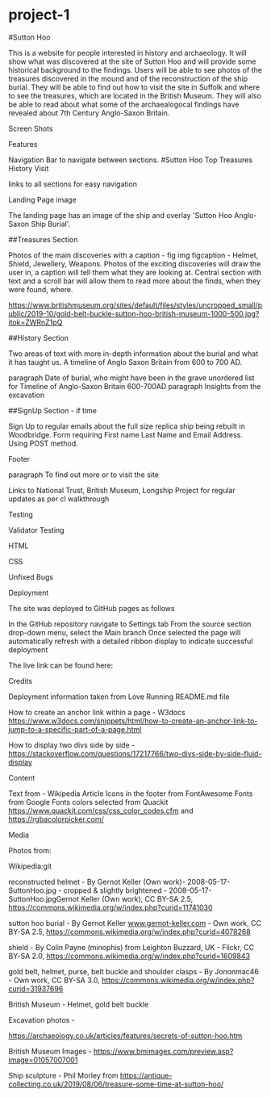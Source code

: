 # project-1
#Sutton Hoo

This is a website for people interested in history and archaeology. It will show what was discovered at the site of Sutton Hoo and will provide some historical background to the findings. Users will be able to see photos of the treasures discovered in the mound and of the reconstruction of the ship burial. They will be able to find out how to visit the site in Suffolk and where to see the treasures, which are located in the British Museum. They will also be able to read about what some of the archaealogocal findings have revealed about 7th Century Anglo-Saxon Britain.

Screen Shots

Features

Navigation Bar to navigate between sections. 
#Sutton Hoo           Top  Treasures  History  Visit

links to all sections for easy navigation


Landing Page image

The landing page has an image of the ship and overlay 'Sutton Hoo Anglo-Saxon Ship Burial'.


##Treasures Section

Photos of the main discoveries with a caption - fig img figcaption - Helmet, Shield, Jewellery, Weapons. Photos of the exciting discoveries will draw the user in, a caption will tell them what they are looking at. Central section with text and a scroll bar will allow them to read more about the finds, when they were found, where. 

https://www.britishmuseum.org/sites/default/files/styles/uncropped_small/public/2019-10/gold-belt-buckle-sutton-hoo-british-museum-1000-500.jpg?itok=ZWRnZ1pQ

##History Section

Two areas of text with more in-depth information about the burial and what it has taught us. A timeline of Anglo Saxon Britain from 600 to 700 AD. 

paragraph Date of burial, who might have been in the grave 
                                                                                                      unordered list for Timeline of Anglo-Saxon Britain 600-700AD
paragraph Insights from the excavation



##SignUp Section - if time

Sign Up to regular emails about the full size replica ship being rebuilt in Woodbridge. Form requiring First name Last Name and Email Address. Using POST method. 

Footer


paragraph To find out more or to visit the site

Links to National Trust, British Museum, Longship Project for regular updates as per cl walkthrough

Testing



Validator Testing

HTML

CSS



Unfixed Bugs


Deployment

The site was deployed to GitHub pages as follows

In the GitHub repository navigate to Settings tab
From the source section drop-down menu, select the Main branch
Once selected the page will automatically refresh with a detailed ribbon display to indicate successful deployment

The live link can be found here:  

Credits

Deployment information taken from Love Running README.md file

How to create an anchor link within a page - W3docs https://www.w3docs.com/snippets/html/how-to-create-an-anchor-link-to-jump-to-a-specific-part-of-a-page.html

How to display two divs side by side - https://stackoverflow.com/questions/17217766/two-divs-side-by-side-fluid-display

Content 

Text from - Wikipedia Article
Icons in the footer from FontAwesome
Fonts from Google Fonts
colors selected from Quackit https://www.quackit.com/css/css_color_codes.cfm and https://rgbacolorpicker.com/


Media

Photos from:

Wikipedia:git

reconstructed helmet - By Gernot Keller (Own work)- 2008-05-17-SuttonHoo.jpg - cropped &amp; slightly brightened - 2008-05-17-SuttonHoo.jpgGernot Keller (Own work), CC BY-SA 2.5, https://commons.wikimedia.org/w/index.php?curid=11741030

sutton hoo burial - By Gernot Keller www.gernot-keller.com - Own work, CC BY-SA 2.5, https://commons.wikimedia.org/w/index.php?curid=4078268


shield - By Colin Payne (minophis) from Leighton Buzzard, UK - Flickr, CC BY-SA 2.0, https://commons.wikimedia.org/w/index.php?curid=1609843

gold belt, helmet, purse, belt buckle and shoulder clasps -   By Jononmac46 - Own work, CC BY-SA 3.0, https://commons.wikimedia.org/w/index.php?curid=31937696

British Museum - Helmet, gold belt buckle 

Excavation photos -

 https://archaeology.co.uk/articles/features/secrets-of-sutton-hoo.htm

British Museum Images - https://www.bmimages.com/preview.asp?image=01057007001

Ship sculpture - Phil Morley from https://antique-collecting.co.uk/2019/08/06/treasure-some-time-at-sutton-hoo/